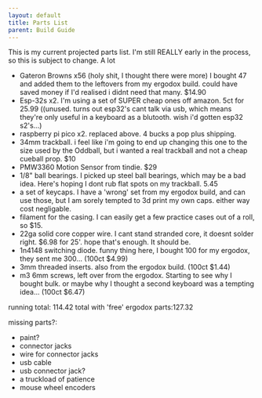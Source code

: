 ```yaml
---
layout: default
title: Parts List
parent: Build Guide
---
```


This is my current projected parts list. I'm still REALLY early in the process, so this is subject to change. A lot

- Gateron Browns x56 (holy shit, I thought there were more) I bought 47 and added them to the leftovers from my ergodox build. could have saved money if I'd realised i didnt need that many. $14.90
- Esp-32s x2. I'm using a set of SUPER cheap ones off amazon. 5ct for 25.99 ((unused. turns out esp32's cant talk via usb, which means they're only useful in a keyboard as a blutooth. wish i'd gotten esp32 s2's...)
- raspberry pi pico x2. replaced above. 4 bucks a pop plus shipping.
- 34mm trackball. i feel like i'm going to end up changing this one to the size used by the Oddball, but i wanted a real trackball and not a cheap cueball prop. $10
- PMW3360 Motion Sensor from tindie. $29
- 1/8" ball bearings. I picked up steel ball bearings, which may be a bad idea. Here's hoping I dont rub flat spots on my trackball. 5.45
- a set of keycaps. I have a 'wrong' set from my ergodox build, and can use those, but I am sorely tempted to 3d print my own caps. either way cost negligable. 
- filament for the casing. I can easily get a few practice cases out of a roll, so $15. 
- 22ga solid core copper wire.  I cant stand stranded core, it doesnt solder right. $6.98 for 25'. hope that's enough. It should be.
- 1n4148 switching diode. funny thing here, I bought 100 for my ergodox, they sent me 300... (100ct $4.99)
- 3mm threaded inserts. also from the ergodox build. (100ct $1.44)
- m3 6mm screws, left over from the ergodox. Starting to see why I bought bulk. or maybe why I thought a second keyboard was a tempting idea... (100ct $6.47)

running total: 114.42
total with 'free' ergodox parts:127.32

missing parts?:
- paint?
- connector jacks
- wire for connector jacks
- usb cable
- usb connector jack?
- a truckload of patience
- mouse wheel encoders
